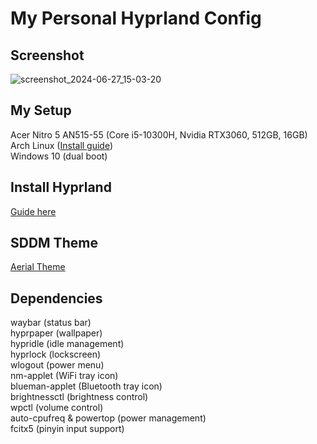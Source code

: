 # My Personal Hyprland Config
## Screenshot
![screenshot_2024-06-27_15-03-20](https://github.com/HuAi02/hyprland-configs/assets/103740088/8c2e80c4-d3c0-4c09-9963-2f320f3336f0)

## My Setup
Acer Nitro 5 AN515-55 (Core i5-10300H, Nvidia RTX3060, 512GB, 16GB)\
Arch Linux ([Install guide](https://github.com/powerdollkirby/archinstall))\
Windows 10 (dual boot)

## Install Hyprland
[Guide here](https://wiki.hyprland.org/Getting-Started/Installation/)

## SDDM Theme
[Aerial Theme](https://github.com/3ximus/aerial-sddm-theme)

## Dependencies
waybar (status bar)\
hyprpaper (wallpaper)\
hypridle (idle management)\
hyprlock (lockscreen)\
wlogout (power menu)\
nm-applet (WiFi tray icon)\
blueman-applet (Bluetooth tray icon)\
brightnessctl (brightness control)\
wpctl (volume control)\
auto-cpufreq & powertop (power management)\
fcitx5 (pinyin input support)
